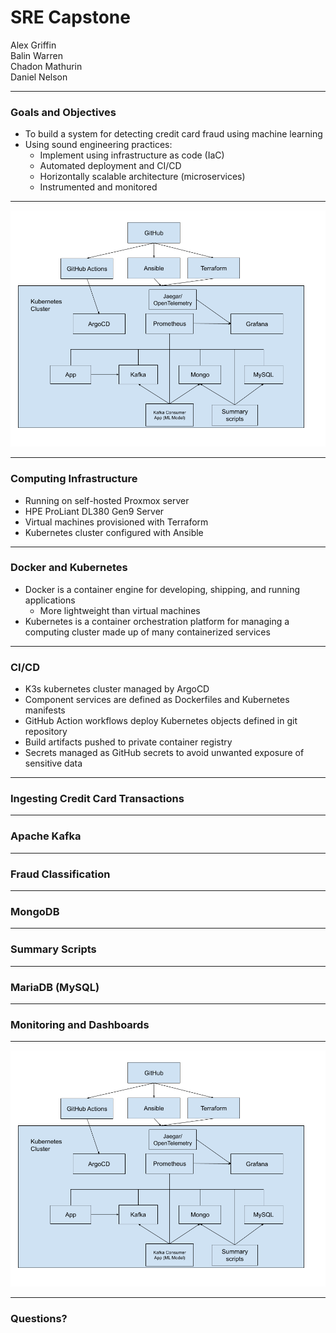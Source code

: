 # SRE Capstone

<!--
Serve this Markdown file as a reveal.js presentation with:

    reveal-md Presentation.md --theme <theme_name>

(Slides are separated by `\n---\n`.)
-->

Alex Griffin  
Balin Warren  
Chadon Mathurin  
Daniel Nelson

---

### Goals and Objectives

- To build a system for detecting credit card fraud using machine learning
- Using sound engineering practices:
  - Implement using infrastructure as code (IaC)
  - Automated deployment and CI/CD
  - Horizontally scalable architecture (microservices)
  - Instrumented and monitored

---

![Architecture Diagram](./assets/architecture_diagram.png)

---

### Computing Infrastructure

- Running on self-hosted Proxmox server
- HPE ProLiant DL380 Gen9 Server
- Virtual machines provisioned with Terraform
- Kubernetes cluster configured with Ansible

---

### Docker and Kubernetes

- Docker is a container engine for developing, shipping, and running applications
  - More lightweight than virtual machines
- Kubernetes is a container orchestration platform for managing a computing cluster made up of many containerized services

---

### CI/CD

- K3s kubernetes cluster managed by ArgoCD
- Component services are defined as Dockerfiles and Kubernetes manifests
- GitHub Action workflows deploy  Kubernetes objects defined in git repository
- Build artifacts pushed to private container registry
- Secrets managed as GitHub secrets to avoid unwanted exposure of sensitive data

---

### Ingesting Credit Card Transactions

---

### Apache Kafka

---

### Fraud Classification

---

### MongoDB

---

### Summary Scripts

---

### MariaDB (MySQL)

---

### Monitoring and Dashboards

---

<!-- Repeat this slide at the end after going through each component. -->
![Architecture Diagram](./assets/architecture_diagram.png)

---

### Questions?
